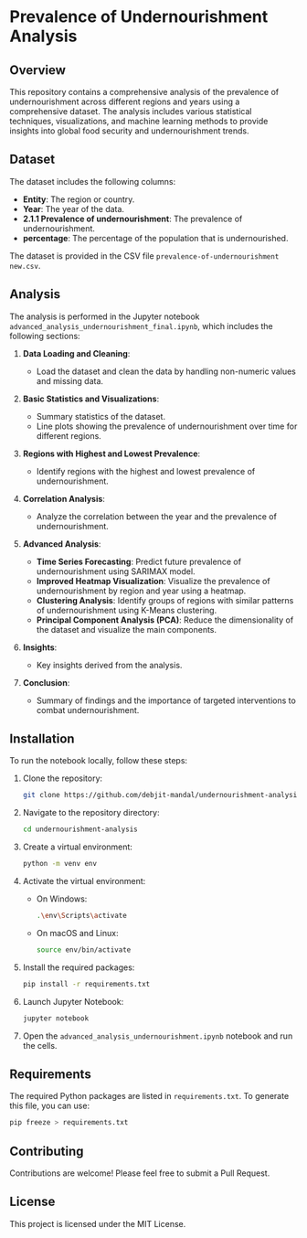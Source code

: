 # Prevalence of Undernourishment Analysis

## Overview

This repository contains a comprehensive analysis of the prevalence of undernourishment across different regions and years using a comprehensive dataset. The analysis includes various statistical techniques, visualizations, and machine learning methods to provide insights into global food security and undernourishment trends.

## Dataset

The dataset includes the following columns:
- **Entity**: The region or country.
- **Year**: The year of the data.
- **2.1.1 Prevalence of undernourishment**: The prevalence of undernourishment.
- **percentage**: The percentage of the population that is undernourished.

The dataset is provided in the CSV file `prevalence-of-undernourishment new.csv`.

## Analysis

The analysis is performed in the Jupyter notebook `advanced_analysis_undernourishment_final.ipynb`, which includes the following sections:

1. **Data Loading and Cleaning**: 
    - Load the dataset and clean the data by handling non-numeric values and missing data.

2. **Basic Statistics and Visualizations**:
    - Summary statistics of the dataset.
    - Line plots showing the prevalence of undernourishment over time for different regions.

3. **Regions with Highest and Lowest Prevalence**:
    - Identify regions with the highest and lowest prevalence of undernourishment.

4. **Correlation Analysis**:
    - Analyze the correlation between the year and the prevalence of undernourishment.

5. **Advanced Analysis**:
    - **Time Series Forecasting**: Predict future prevalence of undernourishment using SARIMAX model.
    - **Improved Heatmap Visualization**: Visualize the prevalence of undernourishment by region and year using a heatmap.
    - **Clustering Analysis**: Identify groups of regions with similar patterns of undernourishment using K-Means clustering.
    - **Principal Component Analysis (PCA)**: Reduce the dimensionality of the dataset and visualize the main components.

6. **Insights**:
    - Key insights derived from the analysis.

7. **Conclusion**:
    - Summary of findings and the importance of targeted interventions to combat undernourishment.

## Installation

To run the notebook locally, follow these steps:

1. Clone the repository:
    ```sh
    git clone https://github.com/debjit-mandal/undernourishment-analysis.git
    ```

2. Navigate to the repository directory:
    ```sh
    cd undernourishment-analysis
    ```

3. Create a virtual environment:
    ```sh
    python -m venv env
    ```

4. Activate the virtual environment:
    - On Windows:
        ```sh
        .\env\Scripts\activate
        ```
    - On macOS and Linux:
        ```sh
        source env/bin/activate
        ```

5. Install the required packages:
    ```sh
    pip install -r requirements.txt
    ```

6. Launch Jupyter Notebook:
    ```sh
    jupyter notebook
    ```

7. Open the `advanced_analysis_undernourishment.ipynb` notebook and run the cells.

## Requirements

The required Python packages are listed in `requirements.txt`. To generate this file, you can use:
```sh
pip freeze > requirements.txt
```
## Contributing

Contributions are welcome! Please feel free to submit a Pull Request.

## License

This project is licensed under the MIT License.
